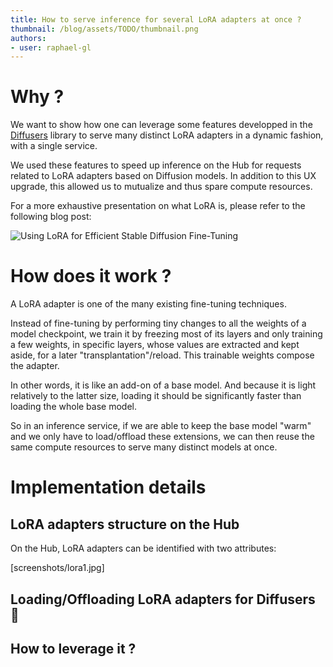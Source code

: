 ```yaml
---
title: How to serve inference for several LoRA adapters at once ?
thumbnail: /blog/assets/TODO/thumbnail.png
authors:
- user: raphael-gl
---
```


# Why ?

We want to show how one can leverage some features developped in the [Diffusers](https://github.com/huggingface/diffusers/) library to serve many distinct LoRA adapters in a dynamic fashion, with a single service.

We used these features to speed up inference on the Hub for requests related to LoRA adapters based on Diffusion models. In addition to this UX upgrade, this allowed us to mutualize and thus spare compute resources.

For a more exhaustive presentation on what LoRA is, please refer to the following blog post:

![Using LoRA for Efficient Stable Diffusion Fine-Tuning](https://huggingface.co/blog/lora)

# How does it work ?

A LoRA adapter is one of the many existing fine-tuning techniques.

Instead of fine-tuning by performing tiny changes to all the weights of a model checkpoint, we train it by freezing most of its layers and only training a few weights, in specific layers, whose values are extracted and kept aside, for a later "transplantation"/reload. This trainable weights compose the adapter.

In other words, it is like an add-on of a base model. And because it is light relatively to the latter size, loading it should be significantly faster than loading the whole base model.

So in an inference service, if we are able to keep the base model "warm" and we only have to load/offload these extensions, we can then reuse the same compute resources to serve many distinct models at once.

# Implementation details

## LoRA adapters structure on the Hub

On the Hub, LoRA adapters can be identified with two attributes:

[screenshots/lora1.jpg]

## Loading/Offloading LoRA adapters for Diffusers 🧨

## How to leverage it ?